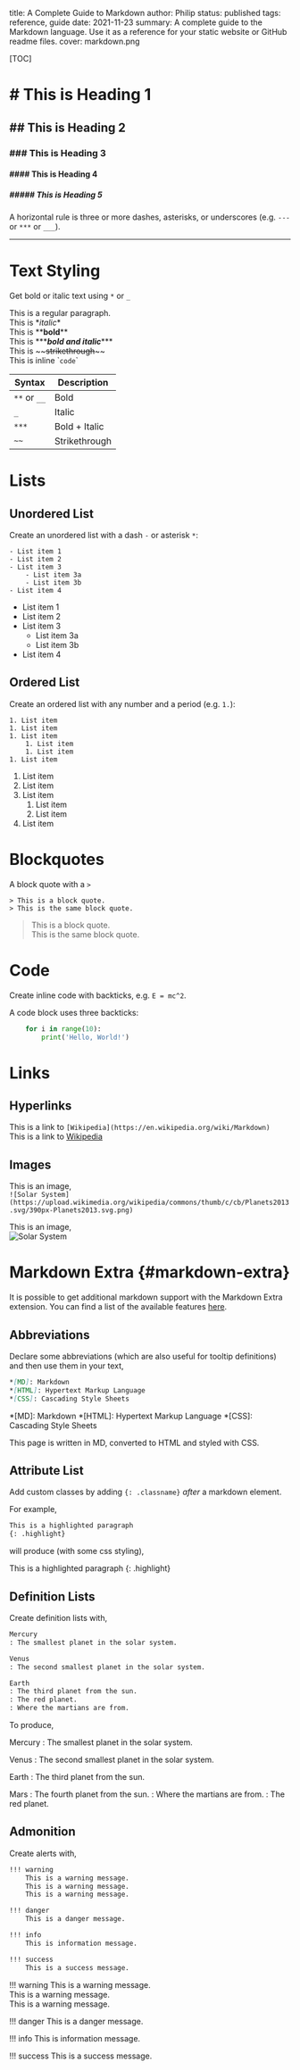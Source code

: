title: A Complete Guide to Markdown
author: Philip
status: published
tags: reference, guide
date: 2021-11-23
summary: A complete guide to the Markdown language. Use it as a reference for your static website or GitHub readme files.
cover: markdown.png

[TOC]

# # This is Heading 1
## ## This is Heading 2
### ### This is Heading 3
#### #### This is Heading 4
##### ##### This is Heading 5

A horizontal rule is three or more dashes, asterisks, or underscores (e.g. `---` or `***` or `___`).  

---

<!-- ```python
# This is a code block
for i in range(10):
    print(i)
``` -->
<!-- # Emojis
:smile: :heart: :thumbsup: -->


# Text Styling 

Get bold or italic text using `*` or `_`

This is a regular paragraph.  
This is \**italic*\*  
This is \*\***bold**\*\*  
This is \*\*\****bold and italic***\*\*\*  
This is \~\~~~strikethrough~~\~\~  
This is inline \``code`\`  

Syntax      | Description
----------- | -----------  
`**` or `__`      | Bold
`_`        | Italic
`***`    | Bold + Italic
`~~`      | Strikethrough

# Lists

## Unordered List

Create an unordered list with a dash `-` or asterisk `*`:  

```
- List item 1  
- List item 2  
- List item 3
    - List item 3a
    - List item 3b
- List item 4
```

- List item 1  
- List item 2  
- List item 3
    - List item 3a
    - List item 3b
- List item 4

## Ordered List

Create an ordered list with any number and a period (e.g. `1.`): 

```
1. List item
1. List item
1. List item
    1. List item
    1. List item
1. List item
```

1. List item
1. List item
1. List item  
    1. List item
    1. List item
1. List item

# Blockquotes

A block quote with a `>`

```
> This is a block quote.  
> This is the same block quote.
```

> This is a block quote.  
> This is the same block quote.

# Code

Create inline code with backticks, e.g. `E = mc^2`.

A code block uses three backticks:

```python
    for i in range(10):
        print('Hello, World!')
```

# Links

## Hyperlinks

This is a link to `[Wikipedia](https://en.wikipedia.org/wiki/Markdown)`  
This is a link to [Wikipedia](https://en.wikipedia.org/wiki/Markdown)  

## Images

This is an image,  
`![Solar System](https://upload.wikimedia.org/wikipedia/commons/thumb/c/cb/Planets2013.svg/390px-Planets2013.svg.png)`

This is an image,  
![Solar System](https://upload.wikimedia.org/wikipedia/commons/thumb/c/cb/Planets2013.svg/390px-Planets2013.svg.png)


# Markdown Extra {#markdown-extra}

It is possible to get additional markdown support with the Markdown Extra extension. You can find a list of the available features [here](https://python-markdown.github.io/extensions/).

## Abbreviations  
Declare some abbreviations (which are also useful for tooltip definitions) and then use them in your text,

```markdown
*[MD]: Markdown
*[HTML]: Hypertext Markup Language
*[CSS]: Cascading Style Sheets
```

*[MD]: Markdown
*[HTML]: Hypertext Markup Language
*[CSS]: Cascading Style Sheets

This page is written in MD, converted to HTML and styled with CSS.

## Attribute List
Add custom classes by adding `{: .classname}` _after_ a markdown element.

For example,
```md
This is a highlighted paragraph
{: .highlight}
```
will produce (with some css styling),

This is a highlighted paragraph
{: .highlight}

## Definition Lists
Create definition lists with,

```md
Mercury
: The smallest planet in the solar system.

Venus
: The second smallest planet in the solar system.

Earth
: The third planet from the sun.
: The red planet.
: Where the martians are from.
```

To produce,

Mercury
: The smallest planet in the solar system.

Venus
: The second smallest planet in the solar system.

Earth
: The third planet from the sun.

Mars
: The fourth planet from the sun.
: Where the martians are from.
: The red planet.

## Admonition

Create alerts with,
```md
!!! warning
    This is a warning message.  
    This is a warning message.  
    This is a warning message.  

!!! danger
    This is a danger message.

!!! info
    This is information message.

!!! success
    This is a success message.
```

!!! warning
    This is a warning message.  
    This is a warning message.  
    This is a warning message.  

!!! danger
    This is a danger message.

!!! info
    This is information message.

!!! success
    This is a success message.